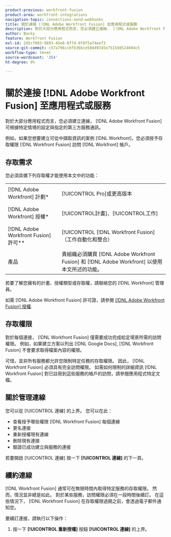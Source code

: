 ```yaml
---
product-previous: workfront-fusion
product-area: workfront-integrations
navigation-topic: connections-annd-webhooks
title: 關於連接 [!DNL Adobe Workfront Fusion] 至應用程式或服務
description: 對於大部分應用程式而言，您必須建立連線， [!DNL Adobe Workfront Fusion] 可根據特定情境的設定與指定的第三方服務通訊。
author: Becky
feature: Workfront Fusion
exl-id: 2d5cf083-9893-45e8-8f7d-0f8f5a74eef3
source-git-commit: c57a796ccbfb36bce58d49345e7515dd524604c5
workflow-type: tm+mt
source-wordcount: '354'
ht-degree: 0%

---
```


# 關於連接 [!DNL Adobe Workfront Fusion] 至應用程式或服務

對於大部分應用程式而言，您必須建立連線， [!DNL Adobe Workfront Fusion] 可根據特定情境的設定與指定的第三方服務通訊。

例如，如果您想要建立可從中擷取資訊的案例 [!DNL Workfront]，您必須授予存取權限 [!DNL Workfront Fusion] 訪問 [!DNL Workfront] 帳戶。

## 存取需求

您必須具備下列存取權才能使用本文中的功能：

<table style="table-layout:auto">
 <col> 
 <col> 
 <tbody> 
  <tr> 
   <td role="rowheader">[!DNL Adobe Workfront] 計劃*</td> 
   <td> <p>[!UICONTROL Pro]或更高版本</p> </td> 
  </tr> 
  <tr data-mc-conditions=""> 
   <td role="rowheader">[!DNL Adobe Workfront] 授權*</td> 
   <td> <p>[!UICONTROL計畫]、[!UICONTROL工作]</p> </td> 
  </tr> 
  <tr> 
   <td role="rowheader">[!DNL Adobe Workfront Fusion] 許可**</td> 
   <td> <p>[!UICONTROL [!DNL Workfront Fusion] （工作自動化和整合） </p> </td> 
  </tr> 
  <tr> 
   <td role="rowheader">產品</td> 
   <td>貴組織必須購買 [!DNL Adobe Workfront Fusion] 和 [!DNL Adobe Workfront] 以使用本文所述的功能。</td> 
  </tr>
 </tbody> 
</table>

若要了解您擁有的計畫、授權類型或存取權，請聯絡您的 [!DNL Workfront] 管理員。

如需 [!DNL Adobe Workfront Fusion] 許可證，請參閱 [[!DNL Adobe Workfront Fusion] 授權](../../workfront-fusion/get-started/license-automation-vs-integration.md).

## 存取權限

對於每個連接， [!DNL Workfront Fusion] 僅需要成功完成給定場景所需的訪問權限。 例如，如果建立方案以列出 [!DNL Google Docs], [!DNL Workfront Fusion] 不會要求取得檔案內容的權限。

可惜，並非所有服務都允許您限制特定任務的存取權限。 因此， [!DNL Workfront Fusion] 必須具有完全訪問權限。 如需如何限制的詳細資訊 [!DNL Workfront Fusion] 對已註冊到這些服務的帳戶的訪問，請參閱應用程式特定文檔。

## 關於管理連線

您可以從 [!UICONTROL 連線] 的上界。 您可以在此：

* 查看授予哪些權限 [!DNL Workfront Fusion] 每個連線
* 更名連接
* 重新授權現有連線
* 刪除現有連接
* 驗證已成功建立與服務的連接

若要開啟 [!UICONTROL 連線] 按一下 <b>[!UICONTROL 連線]</b> 的下一頁。

## 續約連線

[!DNL Workfront Fusion] 通常可在無限時間內取得特定服務的存取權限。 然而，情況並非總是如此。 對於某些服務，訪問權限必須在一段時間後續訂。 在這些情況下， [!DNL Workfront Fusion] 在存取權限過期之前，會透過電子郵件通知您。

要續訂連接，請執行以下操作：

1. 按一下 **[!UICONTROL 重新授權]** 按鈕 **[!UICONTROL 連線]** 的上界。
